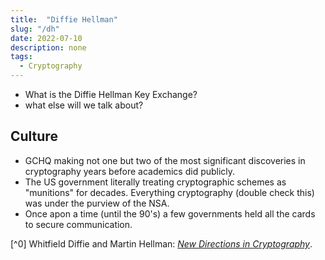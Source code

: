 ```yaml
---
title:  "Diffie Hellman"
slug: "/dh"
date: 2022-07-10
description: none
tags:
  - Cryptography
---
```



- What is the Diffie Hellman Key Exchange?
- what else will we talk about?

## Culture

- GCHQ making not one but two of the most significant discoveries in cryptography years before academics did publicly.
- The US government literally treating cryptographic schemes as "munitions" for decades. Everything cryptography (double check this) was under the purview of the NSA.
- Once apon a time (until the 90's) a few governments held all the cards to secure communication.

[^0] Whitfield Diffie and Martin Hellman: [*New Directions in Cryptography*](https://ee.stanford.edu/~hellman/publications/24.pdf).
[^2]: [Numberphile](https://www.youtube.com/c/numberphile) has several Diffie-Hellman-related videos.
